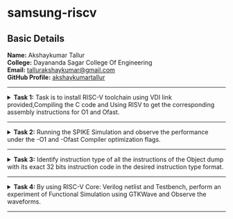 <html lang="en"><body>
<h1>samsung-riscv</h1>
<h2>Basic Details</h2>
<b>Name:</b> Akshaykumar Tallur<br>
<b>College:</b> Dayananda Sagar College Of Engineering<br>
<b>Email:</b> <a href="mailto:tallurakshaykumar@gmail.com">tallurakshaykumar@gmail.com</a><br>
<b>GitHub Profile:</b> <a href="https://github.com/akshaykumartallur">akshaykumartallur</a><hr>
<!-- Task 1 -->				  
<details><p><summary><b>Task 1:</b> Task is to install RISC-V toolchain using VDI link provided,Compiling the C code and Using RISV to get the corresponding assembly instructions for O1 and Ofast.</summary></p>
<h3>1. Install Ubuntu 18.04 LTS on Oracle Virtual Machine Box and open VDI file provided</h3><br><br>
<img src="https://github.com/akshaykumartallur/samsung-riscv/blob/main/Task%201/VM_box.png"  alt=Virtual     Machine><br><br>
<h3>2. Compiling C code</h3><br><br>
<pre><code>cd
gedit sum1ton.c
gcc sum1ton.c
./a.out</code></pre>
<pre>#include&ltstdio.h&gt
int main(){
		int i, sum=0, n=1000;
			for (i=1;i&lt;=n;++i){
				sum+=i;	}
		printf("Sum of Numbers from 1 to %d is %d\n",n,sum);
return 0;
	}</pre><br>
<img src="https://github.com/akshaykumartallur/samsung-riscv/blob/main/Task%201/C_code.png"  alt=C code><br><br>
<img src="https://github.com/akshaykumartallur/samsung-riscv/blob/main/Task%201/output_of_c_code.png"      alt=commands for c compilation><br><br>
<h3>3. Object Dump and O1, Ofast Output</h3><br><br>
<pre><code>
    cat sum1ton.c
    riscv64-unknown-elf-gcc -O1 -mabi=lp64 -march=rv64i -o sum1ton.o sum1ton.c
    ls -ltr sum1ton.o
</code></pre><br>
<img src="https://github.com/akshaykumartallur/samsung-riscv/blob/main/Task%201/assembly_commands.png"    alt=Commands ><br><br>
<pre><code>riscv64-unknown-elf-objdump -d sum1ton.o |less</code></pre><br>
<img src="https://github.com/akshaykumartallur/samsung-riscv/blob/main/Task%201/objdump.png" alt=Object dump><br><br>
<b> For O1: The number of instructions were 15</b><br><br>
<img src="https://github.com/akshaykumartallur/samsung-riscv/blob/main/Task%201/O1_output.png" alt=O1 output><br><br>
<b>For Ofast: the number of instructions were 12</b><br><br>
<pre><code>riscv64-unknown-elf-gcc -Ofast -mabi=lp64 -march=rv64i -o sum1ton.o sum1ton.c</code></pre><br>
<img src="https://github.com/akshaykumartallur/samsung-riscv/blob/main/Task%201/Ofast_output.png"  alt=Ofast output><br><br></details><hr>  
<!--End of Task 1-->
<!-- Task 2 -->
<!-- Spike for Sum1ton -->				
<details><p><summary>
<b>Task 2:</b> Running the SPIKE Simulation and observe the performance under the -O1 and -Ofast Compiler optimization flags.
</summary></p><details>
<p><summary>1. Sum of Integers from 1 to n</summary></p>
<h3>Debugging sum1ton.o for O1</h3>
<pre><code>riscv64-unknown-elf-gcc -O1 -mabi=lp64 -march=rv64i -o sum1ton.o sum1ton.c
ls -ltr sum1ton.o
spike pk sum1ton.o
spike -d pk sum1ton.o</code></pre>
<b>O1 assembly output</b>
<pre>0000000000010184 &ltmain&gt:
   10184:       ff010113                addi    sp,sp,-16
   10188:       00113423                sd      ra,8(sp)
   1018c:       3e800793                li      a5,1000
   10190:       fff7879b                addiw   a5,a5,-1
   10194:       fe079ee3                bnez    a5,10190 &ltmain+0xc&gt
   10198:       0007a637                lui     a2,0x7a
   1019c:       31460613                addi    a2,a2,788 # 7a314 &lt;__BSS_END__+0x5710c&gt;
   101a0:       3e800593                li      a1,1000
   101a4:       00021537                lui     a0,0x21
   101a8:       19050513                addi    a0,a0,400 # 21190 &lt;__clzdi2+0x48&gt;
   101ac:       26c000ef                jal     ra,10418 &lt;printf&gt;
   101b0:       00000513                li      a0,0
   101b4:       00813083                ld      ra,8(sp)
   101b8:       01010113                addi    sp,sp,16
   101bc:       00008067                ret</pre>
<p>15 instructions for O1</p><br>
<img src="https://github.com/akshaykumartallur/samsung-riscv/blob/main/Task%202/Spike_O1_sum1ton.png" alt=debugging O1><br><br>
<h3>Debugging sum1ton.o for Ofast</h3>
<pre><code>riscv64-unknown-elf-gcc -Ofast -mabi=lp64 -march=rv64i -o sum1ton.o sum1ton.c
spike pk sum1ton.o
spike -d pk sum1ton.o</code></pre>
<b>Ofast assembly output</b>
<pre>00000000000100b0 &ltmain&gt:
   100b0:       0007a637                lui     a2,0x7a
   100b4:       00021537                lui     a0,0x21
   100b8:       ff010113                addi    sp,sp,-16
   100bc:       31460613                addi    a2,a2,788 # 7a314 &lt;__BSS_END__+0x5710c&gt;
   100c0:       3e800593                li      a1,1000
   100c4:       18050513                addi    a0,a0,384 # 21180 &lt;__clzdi2+0x44&gt;
   100c8:       00113423                sd      ra,8(sp)
   100cc:       340000ef                jal     ra,1040c &lt;printf&gt;
   100d0:       00813083                ld      ra,8(sp)
   100d4:       00000513                li      a0,0
   100d8:       01010113                addi    sp,sp,16
   100dc:       00008067                ret</pre>
<p>12 instructions for Ofast</p><br>
<img src="https://github.com/akshaykumartallur/samsung-riscv/blob/main/Task%202/Spike_Ofast_sum1ton.png" alt=debugging Ofast>
</details>	   
<!-- Spike for fact -->	   
<details>
<p><summary>2. Factorial of a Number</summary></p>
<h3>Compiling Factorial C program</h3>
<pre><code>gedit fact.c
gcc fact.c
./a.out</code></pre>
<pre>#inlcude&ltstdio.h&gt
int main(){
               int fact = 1;
               int i = 1;
               int n = 10;
                   while(i&lt;=n){
                       fact*=i;
                       ++i;
                       }
                printf("Factorial of %d is %d\n",n,fact);
        return 0;
                       }</pre>
<img src="https://github.com/akshaykumartallur/samsung-riscv/blob/main/Task%202/Factorial%20Compilation.png", alt=Factorial Compilation><br><br>
<h3>Debugging fact.o for O1</h3>
<pre><code>riscv64-unknown-elf-gcc -O1 -mabi=lp64 -march=rv64i -o fact.o fact.c
spike pk fact.o
spike -d pk fact.o</code></pre>
<b>O1 assembly output</b>
<pre>0000000000010184 &ltmain&gt:
   10184:       fe010113                addi    sp,sp,-32
   10188:       00113c23                sd      ra,24(sp)
   1018c:       00813823                sd      s0,16(sp)
   10190:       00913423                sd      s1,8(sp)
   10194:       00100593                li      a1,1
   10198:       00100413                li      s0,1
   1019c:       00b00493                li      s1,11
   101a0:       00040513                mv      a0,s0
   101a4:       03c000ef                jal     ra,101e0 &lt;__muldi3&gt;
   101a8:       0005059b                sext.w  a1,a0
   101ac:       0014041b                addiw   s0,s0,1
   101b0:       fe9418e3                bne     s0,s1,101a0 &lt;main+0x1c&gt;
   101b4:       00058613                mv      a2,a1
   101b8:       00a00593                li      a1,10
   101bc:       00021537                lui     a0,0x21
   101c0:       1b050513                addi    a0,a0,432 # 211b0 <__clzdi2+0x48>
   101c4:       298000ef                jal     ra,1045c &lt;printf&gt;
   101c8:       00000513                li      a0,0
   101cc:       01813083                ld      ra,24(sp)
   101d0:       01013403                ld      s0,16(sp)
   101d4:       00813483                ld      s1,8(sp)
   101d8:       02010113                addi    sp,sp,32
   101dc:       00008067                ret</pre>
<p>23 instructions for O1</p><br>
<img src="https://github.com/akshaykumartallur/samsung-riscv/blob/main/Task%202/Spike_O1_factorial.png",alt=Debug O1><br><br>
<h3>Debugging fact.o for Ofast</h3>
<pre><code>riscv64-unknown-elf-gcc -Ofast -mabi=lp64 -march=rv64i -o fact.o fact.c
spike pk fact.o
spike -d pk fact.o</code></pre>
<b>Ofast assembly output</b>  
<pre>00000000000100b0 &ltmain&gt:
   100b0:       00376637                lui     a2,0x376
   100b4:       00021537                lui     a0,0x21
   100b8:       ff010113                addi    sp,sp,-16
   100bc:       f0060613                addi    a2,a2,-256 # 375f00 &lt;__BSS_END__+0x352cf8&gt;
   100c0:       00a00593                li      a1,10
   100c4:       18050513                addi    a0,a0,384 # 21180 &lt;__clzdi2+0x44&gt;
   100c8:       00113423                sd      ra,8(sp)
   100cc:       340000ef                jal     ra,1040c &lt;printf&gt;
   100d0:       00813083                ld      ra,8(sp)
   100d4:       00000513                li      a0,0
   100d8:       01010113                addi    sp,sp,16
   100dc:       00008067                ret</pre>
<p>12 instructions for Ofast</p><br>
<img src="https://github.com/akshaykumartallur/samsung-riscv/blob/main/Task%202/Spike_Ofast_factorial.png",alt=Ofast debug><br><br>
</details></details><hr>   
<!--End of Task 2-->
<!-- Task 3 -->   
<details><summary><b>Task 3:</b> Identify instruction type of all the instructions of the Object dump with its exact 32 bits instruction code in the desired instruction type format.</summary><br>
<details><p><summary>RISC-V Instruction Formats</summary></p>
<!-- Explaination -->	
<h2>Instruction Types and Fields</h2>
<p> The RISC-V instructions are categorized into types based on their filed organization.Each type has specific fields like opcode,funct3,funct4,immediate values and register numbers. The types include:</p>
<b>&nbsp;&nbsp;&nbsp;&nbsp;&#183; R-Type:</b> Register Type <br>
<b>&nbsp;&nbsp;&nbsp;&nbsp;&#183; I-Type:</b> Immediate Type <br>
<b>&nbsp;&nbsp;&nbsp;&nbsp;&#183; S-Type:</b> Store Type <br>
<b>&nbsp;&nbsp;&nbsp;&nbsp;&#183; B-Type:</b> Branch Type <br>
<b>&nbsp;&nbsp;&nbsp;&nbsp;&#183; U-Type:</b> Upper Immediate Type <br>
<b>&nbsp;&nbsp;&nbsp;&nbsp;&#183; J-Type:</b> Jump Type <br>
<!-- R-Type -->
<h3>RISCV R-Type Instructions</h3>
<p>R-type instructions are used for operations that involve only registers. These instructions typically perform arithmetic, logical, and shift operations.</p>
<b>Format:</b><br>
<pre>
+----------------------------------------------------------------------------------------------------------------------------------+
  funct7[31:25](7-bits) | rs2[24:20](5-bits) | rs1[19:15](5-bits) | funct3[14:12](3-bits) | rd[11:7](5-bits) | opcode[6:0](7-bits)
+----------------------------------------------------------------------------------------------------------------------------------+
</pre>
<b>&nbsp;&nbsp;&nbsp;&nbsp;&#183; funct7:</b> Further specifies the operation.<br>
<b>&nbsp;&nbsp;&nbsp;&nbsp;&#183; rs2:</b> Second source register.<br>
<b>&nbsp;&nbsp;&nbsp;&nbsp;&#183; rs1:</b> First source register.<br>
<b>&nbsp;&nbsp;&nbsp;&nbsp;&#183; funct3:</b> Further specifies the operation.<br>
<b>&nbsp;&nbsp;&nbsp;&nbsp;&#183; rd:</b> Destination register.<br>
<b>&nbsp;&nbsp;&nbsp;&nbsp;&#183; opcode:</b> Specifies the operation.<br>
<!-- I-Type -->
<h3>RISCV I-Type Instructions</h3>
<p>I-Type instructions cover various operations, including immediate arithmetic, load operations, and certain control flow instructions.</p>
<b>Format:</b><br>
<pre>+----------------------------------------------------------------------------------------------------------+
  imm[31:20](12-bits) | rs1[19:15](5-bits) | funct3[14:12](3-bits) | rd[11:7](5-bits) | opcode[6:0](7-bits)
+----------------------------------------------------------------------------------------------------------+</pre>
<b>&nbsp;&nbsp;&nbsp;&nbsp;&#183; imm:</b> Immediate Value.<br>
<b>&nbsp;&nbsp;&nbsp;&nbsp;&#183; rs1:</b> First source register.<br>
<b>&nbsp;&nbsp;&nbsp;&nbsp;&#183; funct3:</b> Further specifies the operation.<br>
<b>&nbsp;&nbsp;&nbsp;&nbsp;&#183; rd:</b> Destination register.<br>
<b>&nbsp;&nbsp;&nbsp;&nbsp;&#183; opcode:</b> Specifies the operation.<br>
<!-- S-Type -->
<h3>RISCV S-Type Instructions</h3>
<p>S-type instructions are essential for accessing and manipulating data in memory.Used to store data from a register to memory.</p>
<b>Format:</b><br>
<pre>+--------------------------------------------------------------------------------------------------------------------------------------------+
  imm[31:25](11:5)(7-bits) | rs2[24:20](5-bits) | rs1[19:15](5-bits) | funct3[14:12](3-bits) | imm[11:7](4:0)(5-bits) | opcode[6:0](7-bits)
+--------------------------------------------------------------------------------------------------------------------------------------------+</pre>
<b>&nbsp;&nbsp;&nbsp;&nbsp;&#183; imm:</b> Immediate Value( split into imm[11:5] and imm[4:0]).<br>
<b>&nbsp;&nbsp;&nbsp;&nbsp;&#183; rs2:</b> Second source register.<br>
<b>&nbsp;&nbsp;&nbsp;&nbsp;&#183; rs1:</b> First source register.<br>
<b>&nbsp;&nbsp;&nbsp;&nbsp;&#183; funct3:</b> Further specifies the operation.<br>
<b>&nbsp;&nbsp;&nbsp;&nbsp;&#183; opcode:</b> Specifies the operation.<br>
<!-- B-Type -->   
<h3>RISCV B-Type Instructions</h3>
<p>B-type instructions are crucial for implementing control flow in programs, enabling conditional execution of code blocks.Used for conditional branches, which alter the program flow based on a comparison of register values.</p>
<b>Format:</b><br>
<pre>+---------------------------------------------------------------------------------------------------------------------------------------------------------------------------------------+
  imm[31](12)(1-bit) | imm[30:25](10:5)(6-bits) | rs2[24:20](5-bits) | rs1[19:15](5-bits) | funct3[14:12](3-bits) | imm[11:8](4:1)(4-bits) | imm[7](11)(1-bit) | opcode[6:0](7-bits)
+---------------------------------------------------------------------------------------------------------------------------------------------------------------------------------------+</pre>
<b>&nbsp;&nbsp;&nbsp;&nbsp;&#183; imm:</b> Immediate Value( split into imm[12], imm[10:5], imm[4:1] and imm[11]).<br>
<b>&nbsp;&nbsp;&nbsp;&nbsp;&#183; rs2:</b> Second source register.<br>
<b>&nbsp;&nbsp;&nbsp;&nbsp;&#183; rs1:</b> First source register.<br>
<b>&nbsp;&nbsp;&nbsp;&nbsp;&#183; funct3:</b> Further specifies the operation.<br>
<b>&nbsp;&nbsp;&nbsp;&nbsp;&#183; opcode:</b> Specifies the operation.<br>
<!-- U-Type -->
<h3>RISCV U-Type Instructions</h3>
<p>U-Type instructions are used for operations like loading upper immediate (LUI) and adding upper immediate to PC (AUIPC).</p>
<b>Format:</b><br>
<pre>+----------------------------------------------------------------------------------------------------------+
                  imm[31:12](20-bits)                |    rd[11:7](5-bits)      |     opcode[6:0](7-bits)
+----------------------------------------------------------------------------------------------------------+</pre>
<b>&nbsp;&nbsp;&nbsp;&nbsp;&#183; imm:</b> Upper 20 bits of the immediate value.<br>
<b>&nbsp;&nbsp;&nbsp;&nbsp;&#183; rd:</b> Destination register.<br>
<b>&nbsp;&nbsp;&nbsp;&nbsp;&#183; opcode:</b> Specifies the operation.<br>
<!-- J-Type -->    
<h3>RISCV J-Type Instructions</h3>
<p>J-type instructions in RISC-V are primarily used for unconditional jumps to specific target addresses within the program.They play a crucial role in controlling the flow of execution by transferring control to a different part of the code.</p>
<b>Format:</b><br>
<pre>+---------------------------------------------------------------------------------------------------------------------------------------------------------------------------------------+
  imm[31](20)(1-bit) | imm[30:21](10:1)(10-bits) | imm[20](11)(1-bit) | imm[19:12](19:12)(8-bits) | rd[11:7](5-bits) | opcode[6:0](7-bits)
+---------------------------------------------------------------------------------------------------------------------------------------------------------------------------------------+</pre>
<b>&nbsp;&nbsp;&nbsp;&nbsp;&#183; imm:</b> Immediate Value( split into imm[20], imm[10:1], imm[11] and imm[19:12]).<br>
<b>&nbsp;&nbsp;&nbsp;&nbsp;&#183; rd:</b> Destination register.<br>
<b>&nbsp;&nbsp;&nbsp;&nbsp;&#183; opcode:</b> Specifies the operation.<br></details>
<!-- Machine Codes -->
<details><p><summary>Machine Codes for Different Instructions</summary></p>
<h2>Machine Codes:</h2>
<pre>0000000000010184 &ltmain&gt:
   10184:       fe010113                addi    sp,sp,-32
   10188:       00113c23                sd      ra,24(sp)
   1018c:       00813823                sd      s0,16(sp)
   10190:       00913423                sd      s1,8(sp)
   10194:       00100593                li      a1,1
   10198:       00100413                li      s0,1
   1019c:       00b00493                li      s1,11
   101a0:       00040513                mv      a0,s0
   101a4:       03c000ef                jal     ra,101e0 &lt;__muldi3&gt;
   101a8:       0005059b                sext.w  a1,a0
   101ac:       0014041b                addiw   s0,s0,1
   101b0:       fe9418e3                bne     s0,s1,101a0 &lt;main+0x1c&gt;
   101b4:       00058613                mv      a2,a1
   101b8:       00a00593                li      a1,10
   101bc:       00021537                lui     a0,0x21
   101c0:       1b050513                addi    a0,a0,432 # 211b0 <__clzdi2+0x48>
   101c4:       298000ef                jal     ra,1045c &lt;printf&gt;
   101c8:       00000513                li      a0,0
   101cc:       01813083                ld      ra,24(sp)
   101d0:       01013403                ld      s0,16(sp)
   101d4:       00813483                ld      s1,8(sp)
   101d8:       02010113                addi    sp,sp,32
   101dc:       00008067                ret</pre>
<!-- 1 -->
<h3>1. Machine code for <code>addi sp, sp, -32</code></h3>
<b>&nbsp;&nbsp;Instruction: </b><code>addi sp, sp, -32</code>  <br><br>
	<b>&nbsp;&nbsp;&nbsp;&nbsp;&#183; Opcode: </b>0010011 (7 bits) <br>
	<b>&nbsp;&nbsp;&nbsp;&nbsp;&#183; Immediate: </b>-32 (12 bits,two's complement) <br>
	<b>&nbsp;&nbsp;&nbsp;&nbsp;&#183; Source Register(rs1): </b>sp (x2,5 bits) <br>
	<b>&nbsp;&nbsp;&nbsp;&nbsp;&#183; Destination Register(rd): </b>sp (x2,5 bits) <br>
	<b>&nbsp;&nbsp;&nbsp;&nbsp;&#183; Function(funct3): </b>000 (3 bits) <br><br>
<b>&nbsp;&nbsp;Breakdown:</b><br><br>
	<b>&nbsp;&nbsp;&nbsp;&nbsp;&#183; Immediate(-32): </b><code>111111100000</code> <br>
	<b>&nbsp;&nbsp;&nbsp;&nbsp;&#183; rs1(sp=x2): </b><code>00010</code> <br>
	<b>&nbsp;&nbsp;&nbsp;&nbsp;&#183; funct3: </b><code>000</code> <br>
	<b>&nbsp;&nbsp;&nbsp;&nbsp;&#183; rd(sp=x2): </b><code>00010</code> <br>
	<b>&nbsp;&nbsp;&nbsp;&nbsp;&#183; Opcode: </b><code>0010011</code> <br><br>
<pre><code>10184:       fe010113          addi  sp, sp, -32</code></pre>	   
<table>
	<tr>
		<th>Immediate (12 bits)</th>
		<th>rs1 (5 bits)</th>
		<th>funct3 (3 bits)</th>
		<th>rd (5 bits)</th>
		<th>Opcode (7 bits)</th>
	</tr>
	<tr>
		<td>111111100000</td>
		<td>00010</td>
		<td>000</td>
		<td>00010</td>
		<td>0010011</td>
	</tr>
</table>
<!-- 2 -->
<h3>2. Machine code for <code>sd ra, 24(sp)</code></h3>
<b>&nbsp;&nbsp;Instruction: </b><code>sd ra, 24(sp)</code>  <br><br>
	<b>&nbsp;&nbsp;&nbsp;&nbsp;&#183; Opcode: </b>0100011 (7 bits) <br>
	<b>&nbsp;&nbsp;&nbsp;&nbsp;&#183; Immediate: </b>24 (12 bits split into imm[11:5] and imm[4:0]) <br>
	<b>&nbsp;&nbsp;&nbsp;&nbsp;&#183; Base Register(rs1): </b>sp (x2,5 bits) <br>
	<b>&nbsp;&nbsp;&nbsp;&nbsp;&#183; Source Register(rd): </b>ra (x1,5 bits) <br>
	<b>&nbsp;&nbsp;&nbsp;&nbsp;&#183; Function(funct3): </b>011 (3 bits) <br><br>
<b>&nbsp;&nbsp;Breakdown:</b><br><br>
	<b>&nbsp;&nbsp;&nbsp;&nbsp;&#183; Immediate(24): </b><code>000000011000 </code>(Split into imm[11:5]=<code>0000000</code> and 		imm[4:0]=<code>11000</code>)<br>
	<b>&nbsp;&nbsp;&nbsp;&nbsp;&#183; rs1(sp=x2): </b><code>00010</code> <br>
	<b>&nbsp;&nbsp;&nbsp;&nbsp;&#183; funct3: </b><code>011</code> <br>
	<b>&nbsp;&nbsp;&nbsp;&nbsp;&#183; rs2(ra=x1): </b><code>00001</code> <br>
	<b>&nbsp;&nbsp;&nbsp;&nbsp;&#183; Opcode: </b><code>0100011</code> <br><br>
 <b>&nbsp;&nbsp;Binary Representation:</b><br><br>
 	<b>&nbsp;&nbsp;&nbsp;&nbsp;&#183; imm[11:5] (7 bits): </b><code>0000000</code><br>
  	<b>&nbsp;&nbsp;&nbsp;&nbsp;&#183; rs2 (5 bits): </b><code>00001</code><br>
   	<b>&nbsp;&nbsp;&nbsp;&nbsp;&#183; rs1 (5 bits): </b><code>00010</code><br>
    	<b>&nbsp;&nbsp;&nbsp;&nbsp;&#183; funct3 (3 bits): </b><code>011</code><br>
     	<b>&nbsp;&nbsp;&nbsp;&nbsp;&#183; imm[4:0] (5 bits): </b><code>11000</code><br>
      	<b>&nbsp;&nbsp;&nbsp;&nbsp;&#183; opcode (7 bits): </b><code>0100011</code><br><br>
<pre><code>10188:       00113c23       sd   ra, 24(sp)</code></pre>	   
<table>
	<tr>
		<th>Imm[11:5] (7 bits)</th>
		<th>rs2 (5 bits)</th>
		<th>rs1 (5 bits)</th>
		<th>funct3 (3 bits)</th>
		<th>imm[4:0] (5 bits)</th>
		<th>Opcode (7 bits)</th>
	</tr>
	<tr>
		<td>0000000</td>
		<td>00001</td>
		<td>00010</td>
		<td>011</td>
		<td>11000</td>
		<td>0100011</td>
	</tr>
</table>
<!-- 3 -->
<h3>3. Machine code for <code>sd s0, 16(sp)</code></h3>
<b>&nbsp;&nbsp;Instruction: </b><code>sd s0, 16(sp)</code>  <br><br>
	<b>&nbsp;&nbsp;&nbsp;&nbsp;&#183; Opcode: </b>0100011 (7 bits) <br>
	<b>&nbsp;&nbsp;&nbsp;&nbsp;&#183; Immediate: </b>16 (12 bits split into imm[11:5] and imm[4:0]) <br>
	<b>&nbsp;&nbsp;&nbsp;&nbsp;&#183; Base Register(rs1): </b>sp (x2,5 bits) <br>
	<b>&nbsp;&nbsp;&nbsp;&nbsp;&#183; Source Register(rd): </b>s0 (x8,5 bits) <br>
	<b>&nbsp;&nbsp;&nbsp;&nbsp;&#183; Function(funct3): </b>011 (3 bits) <br><br>
<b>&nbsp;&nbsp;Breakdown:</b><br><br>
	<b>&nbsp;&nbsp;&nbsp;&nbsp;&#183; Immediate(16): </b><code>000000010000 </code>(Split into imm[11:5]=<code>0000000</code> and 		imm[4:0]=<code>10000</code>)<br>
	<b>&nbsp;&nbsp;&nbsp;&nbsp;&#183; rs1(sp=x2): </b><code>00010</code> <br>
	<b>&nbsp;&nbsp;&nbsp;&nbsp;&#183; funct3: </b><code>011</code> <br>
	<b>&nbsp;&nbsp;&nbsp;&nbsp;&#183; rs2(s0=x8): </b><code>01000</code> <br>
	<b>&nbsp;&nbsp;&nbsp;&nbsp;&#183; Opcode: </b><code>0100011</code> <br><br>
 <b>&nbsp;&nbsp;Binary Representation:</b><br><br>
 	<b>&nbsp;&nbsp;&nbsp;&nbsp;&#183; imm[11:5] (7 bits): </b><code>0000000</code><br>
  	<b>&nbsp;&nbsp;&nbsp;&nbsp;&#183; rs2 (5 bits): </b><code>01000</code><br>
   	<b>&nbsp;&nbsp;&nbsp;&nbsp;&#183; rs1 (5 bits): </b><code>00010</code><br>
    	<b>&nbsp;&nbsp;&nbsp;&nbsp;&#183; funct3 (3 bits): </b><code>011</code><br>
     	<b>&nbsp;&nbsp;&nbsp;&nbsp;&#183; imm[4:0] (5 bits): </b><code>10000</code><br>
      	<b>&nbsp;&nbsp;&nbsp;&nbsp;&#183; opcode (7 bits): </b><code>0100011</code><br><br>
<pre><code>1018c:       00813823           sd     s0, 16(sp)</code></pre>	   
<table>
	<tr>
		<th>Imm[11:5] (7 bits)</th>
		<th>rs2 (5 bits)</th>
		<th>rs1 (5 bits)</th>
		<th>funct3 (3 bits)</th>
		<th>imm[4:0] (5 bits)</th>
		<th>Opcode (7 bits)</th>
	</tr>
	<tr>
		<td>0000000</td>
		<td>01000</td>
		<td>00010</td>
		<td>011</td>
		<td>10000</td>
		<td>0100011</td>
	</tr>
</table>
<!-- 4 -->
<h3>4. Machine code for <code>sd s1, 8(sp)</code></h3>
<b>&nbsp;&nbsp;Instruction: </b><code>sd s1, 8(sp)</code>  <br><br>
	<b>&nbsp;&nbsp;&nbsp;&nbsp;&#183; Opcode: </b>0100011 (7 bits) <br>
	<b>&nbsp;&nbsp;&nbsp;&nbsp;&#183; Immediate: </b>8 (12 bits split into imm[11:5] and imm[4:0]) <br>
	<b>&nbsp;&nbsp;&nbsp;&nbsp;&#183; Base Register(rs1): </b>sp (x2,5 bits) <br>
	<b>&nbsp;&nbsp;&nbsp;&nbsp;&#183; Source Register(rd): </b>s1 (x9,5 bits) <br>
	<b>&nbsp;&nbsp;&nbsp;&nbsp;&#183; Function(funct3): </b>011 (3 bits) <br><br>
<b>&nbsp;&nbsp;Breakdown:</b><br><br>
	<b>&nbsp;&nbsp;&nbsp;&nbsp;&#183; Immediate(8): </b><code>000000001000 </code>(Split into imm[11:5]=<code>0000000</code> and 		imm[4:0]=<code>01000</code>)<br>
	<b>&nbsp;&nbsp;&nbsp;&nbsp;&#183; rs1(sp=x2): </b><code>00010</code> <br>
	<b>&nbsp;&nbsp;&nbsp;&nbsp;&#183; funct3: </b><code>011</code> <br>
	<b>&nbsp;&nbsp;&nbsp;&nbsp;&#183; rs2(s1=x9): </b><code>01001</code> <br>
	<b>&nbsp;&nbsp;&nbsp;&nbsp;&#183; Opcode: </b><code>0100011</code> <br><br>
 <b>&nbsp;&nbsp;Binary Representation:</b><br><br>
 	<b>&nbsp;&nbsp;&nbsp;&nbsp;&#183; imm[11:5] (7 bits): </b><code>0000000</code><br>
  	<b>&nbsp;&nbsp;&nbsp;&nbsp;&#183; rs2 (5 bits): </b><code>01001</code><br>
   	<b>&nbsp;&nbsp;&nbsp;&nbsp;&#183; rs1 (5 bits): </b><code>00010</code><br>
    	<b>&nbsp;&nbsp;&nbsp;&nbsp;&#183; funct3 (3 bits): </b><code>011</code><br>
     	<b>&nbsp;&nbsp;&nbsp;&nbsp;&#183; imm[4:0] (5 bits): </b><code>01000</code><br>
      	<b>&nbsp;&nbsp;&nbsp;&nbsp;&#183; opcode (7 bits): </b><code>0100011</code><br><br>
<pre><code>10190:       00913423           sd    s1, 8(sp)</code></pre>	   
<table>
	<tr>
		<th>Imm[11:5] (7 bits)</th>
		<th>rs2 (5 bits)</th>
		<th>rs1 (5 bits)</th>
		<th>funct3 (3 bits)</th>
		<th>imm[4:0] (5 bits)</th>
		<th>Opcode (7 bits)</th>
	</tr>
	<tr>
		<td>0000000</td>
		<td>01001</td>
		<td>00010</td>
		<td>011</td>
		<td>01000</td>
		<td>0100011</td>
	</tr>
</table>
<!-- 5 -->
<h3>5. Machine code for <code>li a1, 1</code></h3>
<b>&nbsp;&nbsp;Instruction: </b><code>li a1, 1</code>  <br><br>
	<b>&nbsp;&nbsp;&nbsp;&nbsp;&#183; Opcode: </b>0010011 (7 bits) <br>
	<b>&nbsp;&nbsp;&nbsp;&nbsp;&#183; Immediate: </b>1 (12 bits) <br>
	<b>&nbsp;&nbsp;&nbsp;&nbsp;&#183; Source Register(rs1): </b>zero (x0,5 bits) <br>
	<b>&nbsp;&nbsp;&nbsp;&nbsp;&#183; Destination Register(rd): </b>a1 (x11,5 bits) <br>
	<b>&nbsp;&nbsp;&nbsp;&nbsp;&#183; Function(funct3): </b>000 (3 bits) <br><br>
<b>&nbsp;&nbsp;Breakdown:</b><br><br>
	<b>&nbsp;&nbsp;&nbsp;&nbsp;&#183; Immediate(1): </b><code>000000000001</code> <br>
	<b>&nbsp;&nbsp;&nbsp;&nbsp;&#183; rs1(zero=x0): </b><code>00000</code> <br>
	<b>&nbsp;&nbsp;&nbsp;&nbsp;&#183; funct3: </b><code>000</code> <br>
	<b>&nbsp;&nbsp;&nbsp;&nbsp;&#183; rd(a1=x11): </b><code>01011</code> <br>
	<b>&nbsp;&nbsp;&nbsp;&nbsp;&#183; Opcode: </b><code>0010011</code> <br><br>
<pre><code>10194:       00100593          li    a1, 1</code></pre>	   
<table>
	<tr>
		<th>Immediate (12 bits)</th>
		<th>rs1 (5 bits)</th>
		<th>funct3 (3 bits)</th>
		<th>rd (5 bits)</th>
		<th>Opcode (7 bits)</th>
	</tr>
	<tr>
		<td>000000000001</td>
		<td>00000</td>
		<td>000</td>
		<td>01011</td>
		<td>0010011</td>
	</tr>
</table>
<!-- 6 -->
<h3>6. Machine code for <code>li s0, 1</code></h3>
<b>&nbsp;&nbsp;Instruction: </b><code>li s0, 1</code>  <br><br>
	<b>&nbsp;&nbsp;&nbsp;&nbsp;&#183; Opcode: </b>0010011 (7 bits) <br>
	<b>&nbsp;&nbsp;&nbsp;&nbsp;&#183; Immediate: </b>1 (12 bits) <br>
	<b>&nbsp;&nbsp;&nbsp;&nbsp;&#183; Source Register(rs1): </b>zero (x0,5 bits) <br>
	<b>&nbsp;&nbsp;&nbsp;&nbsp;&#183; Destination Register(rd): </b>s0 (x8,5 bits) <br>
	<b>&nbsp;&nbsp;&nbsp;&nbsp;&#183; Function(funct3): </b>000 (3 bits) <br><br>
<b>&nbsp;&nbsp;Breakdown:</b><br><br>
	<b>&nbsp;&nbsp;&nbsp;&nbsp;&#183; Immediate(1): </b><code>000000000001</code> <br>
	<b>&nbsp;&nbsp;&nbsp;&nbsp;&#183; rs1(zero=x0): </b><code>00000</code> <br>
	<b>&nbsp;&nbsp;&nbsp;&nbsp;&#183; funct3: </b><code>000</code> <br>
	<b>&nbsp;&nbsp;&nbsp;&nbsp;&#183; rd(s0=x8): </b><code>01000</code> <br>
	<b>&nbsp;&nbsp;&nbsp;&nbsp;&#183; Opcode: </b><code>0010011</code> <br><br>
<pre><code>10198:       00100413            li    s0,1</code></pre>	   
<table>
	<tr>
		<th>Immediate (12 bits)</th>
		<th>rs1 (5 bits)</th>
		<th>funct3 (3 bits)</th>
		<th>rd (5 bits)</th>
		<th>Opcode (7 bits)</th>
	</tr>
	<tr>
		<td>000000000001</td>
		<td>00000</td>
		<td>000</td>
		<td>01000</td>
		<td>0010011</td>
	</tr>
</table>
<!-- 7 -->
<h3>7. Machine code for <code>li s1, 11</code></h3>
<b>&nbsp;&nbsp;Instruction: </b><code>li s1, 11</code>  <br><br>
	<b>&nbsp;&nbsp;&nbsp;&nbsp;&#183; Opcode: </b>0010011 (7 bits) <br>
	<b>&nbsp;&nbsp;&nbsp;&nbsp;&#183; Immediate: </b>11 (12 bits) <br>
	<b>&nbsp;&nbsp;&nbsp;&nbsp;&#183; Source Register(rs1): </b>zero (x0,5 bits) <br>
	<b>&nbsp;&nbsp;&nbsp;&nbsp;&#183; Destination Register(rd): </b>s1 (x9,5 bits) <br>
	<b>&nbsp;&nbsp;&nbsp;&nbsp;&#183; Function(funct3): </b>000 (3 bits) <br><br>
<b>&nbsp;&nbsp;Breakdown:</b><br><br>
	<b>&nbsp;&nbsp;&nbsp;&nbsp;&#183; Immediate(1): </b><code>000000001011</code> <br>
	<b>&nbsp;&nbsp;&nbsp;&nbsp;&#183; rs1(zero=x0): </b><code>00000</code> <br>
	<b>&nbsp;&nbsp;&nbsp;&nbsp;&#183; funct3: </b><code>000</code> <br>
	<b>&nbsp;&nbsp;&nbsp;&nbsp;&#183; rd(s1=x9): </b><code>01001</code> <br>
	<b>&nbsp;&nbsp;&nbsp;&nbsp;&#183; Opcode: </b><code>0010011</code> <br><br>
<pre><code>1019c:       00b00493            li     s1, 11</code></pre>	   
<table>
	<tr>
		<th>Immediate (12 bits)</th>
		<th>rs1 (5 bits)</th>
		<th>funct3 (3 bits)</th>
		<th>rd (5 bits)</th>
		<th>Opcode (7 bits)</th>
	</tr>
	<tr>
		<td>000000001011</td>
		<td>00000</td>
		<td>000</td>
		<td>01001</td>
		<td>0010011</td>
	</tr>
</table>
<!-- 8 -->
<h3>8. Machine code for <code>mv a0, s0</code></h3>
<b>&nbsp;&nbsp;Instruction: </b><code>mv a0, s0</code>  <br><br>
	<b>&nbsp;&nbsp;&nbsp;&nbsp;&#183; Opcode: </b>0010011 (7 bits) <br>
	<b>&nbsp;&nbsp;&nbsp;&nbsp;&#183; Immediate: </b>0 (12 bits) <br>
	<b>&nbsp;&nbsp;&nbsp;&nbsp;&#183; Source Register(rs1): </b>s0 (x8,5 bits) <br>
	<b>&nbsp;&nbsp;&nbsp;&nbsp;&#183; Destination Register(rd): </b>a0 (x10,5 bits) <br>
	<b>&nbsp;&nbsp;&nbsp;&nbsp;&#183; Function(funct3): </b>000 (3 bits) <br><br>
<b>&nbsp;&nbsp;Breakdown:</b><br><br>
	<b>&nbsp;&nbsp;&nbsp;&nbsp;&#183; Immediate(0): </b><code>000000000000</code> <br>
	<b>&nbsp;&nbsp;&nbsp;&nbsp;&#183; rs1(s0=x8): </b><code>01000</code> <br>
	<b>&nbsp;&nbsp;&nbsp;&nbsp;&#183; funct3: </b><code>000</code> <br>
	<b>&nbsp;&nbsp;&nbsp;&nbsp;&#183; rd(a0=x10): </b><code>01010</code> <br>
	<b>&nbsp;&nbsp;&nbsp;&nbsp;&#183; Opcode: </b><code>0010011</code> <br><br>
<pre><code>101a0:       00040513            mv    a0, s0</code></pre>	   
<table>
	<tr>
		<th>Immediate (12 bits)</th>
		<th>rs1 (5 bits)</th>
		<th>funct3 (3 bits)</th>
		<th>rd (5 bits)</th>
		<th>Opcode (7 bits)</th>
	</tr>
	<tr>
		<td>000000000000</td>
		<td>01000</td>
		<td>000</td>
		<td>01010</td>
		<td>0010011</td>
	</tr>
</table>
<!-- 9 -->
<h3>9. Machine code for <code>sext.w a1, a0</code></h3>
<b>&nbsp;&nbsp;Instruction: </b><code>sext.w a1, a0</code>  <br><br>
	<b>&nbsp;&nbsp;&nbsp;&nbsp;&#183; Opcode: </b>0011011 (7 bits) <br>
	<b>&nbsp;&nbsp;&nbsp;&nbsp;&#183; Immediate: </b>0 (12 bits) <br>
	<b>&nbsp;&nbsp;&nbsp;&nbsp;&#183; Source Register(rs1): </b>a0 (x10,5 bits) <br>
	<b>&nbsp;&nbsp;&nbsp;&nbsp;&#183; Destination Register(rd): </b>a1 (x11,5 bits) <br>
	<b>&nbsp;&nbsp;&nbsp;&nbsp;&#183; Function(funct3): </b>000 (3 bits) <br><br>
<b>&nbsp;&nbsp;Breakdown:</b><br><br>
	<b>&nbsp;&nbsp;&nbsp;&nbsp;&#183; Immediate(1): </b><code>000000000000</code> <br>
	<b>&nbsp;&nbsp;&nbsp;&nbsp;&#183; rs1(a0=x10): </b><code>01010</code> <br>
	<b>&nbsp;&nbsp;&nbsp;&nbsp;&#183; funct3: </b><code>000</code> <br>
	<b>&nbsp;&nbsp;&nbsp;&nbsp;&#183; rd(a1=x11): </b><code>01011</code> <br>
	<b>&nbsp;&nbsp;&nbsp;&nbsp;&#183; Opcode: </b><code>0011011</code> <br><br>
<pre><code>101a8:       0005059b          sext.w  a1, a0 </code></pre>	   
<table>
	<tr>
		<th>Immediate (12 bits)</th>
		<th>rs1 (5 bits)</th>
		<th>funct3 (3 bits)</th>
		<th>rd (5 bits)</th>
		<th>Opcode (7 bits)</th>
	</tr>
	<tr>
		<td>000000000000</td>
		<td>01010</td>
		<td>000</td>
		<td>01011</td>
		<td>0011011</td>
	</tr>
</table>
<!-- 10 -->
<h3>10. Machine code for <code>addiw s0, s0, 1</code></h3>
<b>&nbsp;&nbsp;Instruction: </b><code>addiw s0, s0, 1</code>  <br><br>
	<b>&nbsp;&nbsp;&nbsp;&nbsp;&#183; Opcode: </b>0011011 (7 bits) <br>
	<b>&nbsp;&nbsp;&nbsp;&nbsp;&#183; Immediate: </b>1 (12 bits) <br>
	<b>&nbsp;&nbsp;&nbsp;&nbsp;&#183; Source Register(rs1): </b>s0 (x8,5 bits) <br>
	<b>&nbsp;&nbsp;&nbsp;&nbsp;&#183; Destination Register(rd): </b>s0 (x8,5 bits) <br>
	<b>&nbsp;&nbsp;&nbsp;&nbsp;&#183; Function(funct3): </b>000 (3 bits) <br><br>
<b>&nbsp;&nbsp;Breakdown:</b><br><br>
	<b>&nbsp;&nbsp;&nbsp;&nbsp;&#183; Immediate(1): </b><code>000000000001</code> <br>
	<b>&nbsp;&nbsp;&nbsp;&nbsp;&#183; rs1(s0=x8): </b><code>01000</code> <br>
	<b>&nbsp;&nbsp;&nbsp;&nbsp;&#183; funct3: </b><code>000</code> <br>
	<b>&nbsp;&nbsp;&nbsp;&nbsp;&#183; rd(s0=x8): </b><code>01000</code> <br>
	<b>&nbsp;&nbsp;&nbsp;&nbsp;&#183; Opcode: </b><code>0011011</code> <br><br>
<pre><code>101ac:       0014041b          addiw   s0, s0, 1</code></pre>	   
<table>
	<tr>
		<th>Immediate (12 bits)</th>
		<th>rs1 (5 bits)</th>
		<th>funct3 (3 bits)</th>
		<th>rd (5 bits)</th>
		<th>Opcode (7 bits)</th>
	</tr>
	<tr>
		<td>000000000001</td>
		<td>01000</td>
		<td>000</td>
		<td>01000</td>
		<td>0011011</td>
	</tr>
</table>
<!-- 11 -->
<h3>11. Machine code for <code>lui a0, 0x21</code></h3>
<b>&nbsp;&nbsp;Instruction: </b><code>lui a0, 0x21</code>  <br><br>
	<b>&nbsp;&nbsp;&nbsp;&nbsp;&#183; Opcode: </b>0110111 (7 bits) <br>
	<b>&nbsp;&nbsp;&nbsp;&nbsp;&#183; Immediate: </b>0x21(33) (20 bits) <br>
	<b>&nbsp;&nbsp;&nbsp;&nbsp;&#183; Destination Register(rd): </b>a0 (x10,5 bits) <br><br>
<b>&nbsp;&nbsp;Breakdown:</b><br><br>
	<b>&nbsp;&nbsp;&nbsp;&nbsp;&#183; Immediate(0x21): </b><code>00000000000000100001</code> <br>
	<b>&nbsp;&nbsp;&nbsp;&nbsp;&#183; rd(a0=x10): </b><code>01010</code> <br>
	<b>&nbsp;&nbsp;&nbsp;&nbsp;&#183; Opcode: </b><code>0110111</code> <br><br>
<pre><code>101bc:       00021537          lui  a0, 0x21</code></pre>	   
<table>
	<tr>
		<th>Immediate (20 bits)</th>
		<th>rd (5 bits)</th>
		<th>Opcode (7 bits)</th>
	</tr>
	<tr>
		<td>00000000000000100001</td>
		<td>01010</td>
		<td>0110111</td>
	</tr>
</table>
<!-- 12 -->
<h3>12. Machine code for <code>ld ra, 24(sp)</code></h3>
<b>&nbsp;&nbsp;Instruction: </b><code>ld ra, 24(sp)</code>  <br><br>
	<b>&nbsp;&nbsp;&nbsp;&nbsp;&#183; Opcode: </b>0000011 (7 bits) <br>
	<b>&nbsp;&nbsp;&nbsp;&nbsp;&#183; Immediate: </b>24 (12 bits) <br>
	<b>&nbsp;&nbsp;&nbsp;&nbsp;&#183; Source Register(rs1): </b>sp (x2,5 bits) <br>
	<b>&nbsp;&nbsp;&nbsp;&nbsp;&#183; Destination Register(rd): </b>ra (x1,5 bits) <br>
	<b>&nbsp;&nbsp;&nbsp;&nbsp;&#183; Function(funct3): </b>011 (3 bits) <br><br>
<b>&nbsp;&nbsp;Breakdown:</b><br><br>
	<b>&nbsp;&nbsp;&nbsp;&nbsp;&#183; Immediate(24): </b><code>000000011000</code> <br>
	<b>&nbsp;&nbsp;&nbsp;&nbsp;&#183; rs1(sp=x2): </b><code>00010</code> <br>
	<b>&nbsp;&nbsp;&nbsp;&nbsp;&#183; funct3: </b><code>011</code> <br>
	<b>&nbsp;&nbsp;&nbsp;&nbsp;&#183; rd(ra=x1): </b><code>00001</code> <br>
	<b>&nbsp;&nbsp;&nbsp;&nbsp;&#183; Opcode: </b><code>0000011</code> <br><br>
<pre><code>101cc:       01813083          ld   ra, 24(sp)</code></pre>	   
<table>
	<tr>
		<th>Immediate (12 bits)</th>
		<th>rs1 (5 bits)</th>
		<th>funct3 (3 bits)</th>
		<th>rd (5 bits)</th>
		<th>Opcode (7 bits)</th>
	</tr>
	<tr>
		<td>000000011000</td>
		<td>00010</td>
		<td>011</td>
		<td>00001</td>
		<td>0000011</td>
	</tr>
</table>
<!-- 13 -->
<h3>13. Machine code for <code>ld s0, 16(sp)</code></h3>
<b>&nbsp;&nbsp;Instruction: </b><code>ld s0, 16(sp)</code>  <br><br>
	<b>&nbsp;&nbsp;&nbsp;&nbsp;&#183; Opcode: </b>0000011 (7 bits) <br>
	<b>&nbsp;&nbsp;&nbsp;&nbsp;&#183; Immediate: </b>16 (12 bits) <br>
	<b>&nbsp;&nbsp;&nbsp;&nbsp;&#183; Source Register(rs1): </b>sp (x2,5 bits) <br>
	<b>&nbsp;&nbsp;&nbsp;&nbsp;&#183; Destination Register(rd): </b>s0 (x8,5 bits) <br>
	<b>&nbsp;&nbsp;&nbsp;&nbsp;&#183; Function(funct3): </b>011 (3 bits) <br><br>
<b>&nbsp;&nbsp;Breakdown:</b><br><br>
	<b>&nbsp;&nbsp;&nbsp;&nbsp;&#183; Immediate(16): </b><code>000000010000</code> <br>
	<b>&nbsp;&nbsp;&nbsp;&nbsp;&#183; rs1(sp=x2): </b><code>00010</code> <br>
	<b>&nbsp;&nbsp;&nbsp;&nbsp;&#183; funct3: </b><code>011</code> <br>
	<b>&nbsp;&nbsp;&nbsp;&nbsp;&#183; rd(s0=x8): </b><code>01000</code> <br>
	<b>&nbsp;&nbsp;&nbsp;&nbsp;&#183; Opcode: </b><code>0000011</code> <br><br>
<pre><code>101d0:       01013403          ld   s0, 16(sp)</code></pre>	   
<table>
	<tr>
		<th>Immediate (12 bits)</th>
		<th>rs1 (5 bits)</th>
		<th>funct3 (3 bits)</th>
		<th>rd (5 bits)</th>
		<th>Opcode (7 bits)</th>
	</tr>
	<tr>
		<td>000000010000</td>
		<td>00010</td>
		<td>011</td>
		<td>01000</td>
		<td>0000011</td>
	</tr>
</table>
<!-- 14 -->
<h3>14. Machine code for <code>ld s1, 8(sp)</code></h3>
<b>&nbsp;&nbsp;Instruction: </b><code>ld s1, 8(sp)</code>  <br><br>
	<b>&nbsp;&nbsp;&nbsp;&nbsp;&#183; Opcode: </b>0000011 (7 bits) <br>
	<b>&nbsp;&nbsp;&nbsp;&nbsp;&#183; Immediate: </b>8 (12 bits) <br>
	<b>&nbsp;&nbsp;&nbsp;&nbsp;&#183; Source Register(rs1): </b>sp (x2,5 bits) <br>
	<b>&nbsp;&nbsp;&nbsp;&nbsp;&#183; Destination Register(rd): </b>s1 (x9,5 bits) <br>
	<b>&nbsp;&nbsp;&nbsp;&nbsp;&#183; Function(funct3): </b>011 (3 bits) <br><br>
<b>&nbsp;&nbsp;Breakdown:</b><br><br>
	<b>&nbsp;&nbsp;&nbsp;&nbsp;&#183; Immediate(8): </b><code>000000001000</code> <br>
	<b>&nbsp;&nbsp;&nbsp;&nbsp;&#183; rs1(sp=x2): </b><code>00010</code> <br>
	<b>&nbsp;&nbsp;&nbsp;&nbsp;&#183; funct3: </b><code>011</code> <br>
	<b>&nbsp;&nbsp;&nbsp;&nbsp;&#183; rd(s1=x9): </b><code>01001</code> <br>
	<b>&nbsp;&nbsp;&nbsp;&nbsp;&#183; Opcode: </b><code>0000011</code> <br><br>
<pre><code>101d4:       00813483          ld   s1, 8(sp)</code></pre>	   
<table>
	<tr>
		<th>Immediate (12 bits)</th>
		<th>rs1 (5 bits)</th>
		<th>funct3 (3 bits)</th>
		<th>rd (5 bits)</th>
		<th>Opcode (7 bits)</th>
	</tr>
	<tr>
		<td>000000001000</td>
		<td>00010</td>
		<td>011</td>
		<td>01001</td>
		<td>0000011</td>
	</tr>
</table>
<!-- 15 -->
<h3>15. Machine code for <code>ret</code></h3>
<b>&nbsp;&nbsp;Instruction: </b><code>ret</code>  <br><br>
	<b>&nbsp;&nbsp;&nbsp;&nbsp;&#183; Opcode: </b>1100111 (7 bits) <br>
	<b>&nbsp;&nbsp;&nbsp;&nbsp;&#183; Immediate: </b>0 (12 bits) <br>
	<b>&nbsp;&nbsp;&nbsp;&nbsp;&#183; Source Register(rs1): </b>ra (x1,5 bits) <br>
	<b>&nbsp;&nbsp;&nbsp;&nbsp;&#183; Destination Register(rd): </b>zero (x0,5 bits) <br>
	<b>&nbsp;&nbsp;&nbsp;&nbsp;&#183; Function(funct3): </b>000 (3 bits) <br><br>
<b>&nbsp;&nbsp;Breakdown:</b><br><br>
	<b>&nbsp;&nbsp;&nbsp;&nbsp;&#183; Immediate(1): </b><code>000000001011</code> <br>
	<b>&nbsp;&nbsp;&nbsp;&nbsp;&#183; rs1(ra=x1): </b><code>00001</code> <br>
	<b>&nbsp;&nbsp;&nbsp;&nbsp;&#183; funct3: </b><code>000</code> <br>
	<b>&nbsp;&nbsp;&nbsp;&nbsp;&#183; rd(zero=x0): </b><code>00000</code> <br>
	<b>&nbsp;&nbsp;&nbsp;&nbsp;&#183; Opcode: </b><code>1100111</code> <br><br>
<pre><code>101dc:       00008067       ret</code></pre>	   
<table>
	<tr>
		<th>Immediate (12 bits)</th>
		<th>rs1 (5 bits)</th>
		<th>funct3 (3 bits)</th>
		<th>rd (5 bits)</th>
		<th>Opcode (7 bits)</th>
	</tr>
	<tr>
		<td>000000000000</td>
		<td>00001</td>
		<td>000</td>
		<td>00000</td>
		<td>1100111</td>
	</tr>
</table>
</details>
</details>
<hr>
<!--End of Task 3-->
<!-- Task 4 -->
<details><summary><b>Task 4: </b>By using RISC-V Core: Verilog netlist and Testbench, perform an experiment of Functional Simulation using GTKWave and Observe the waveforms.</summary>
<h4>Installing iverilog and GTKWave in Ubuntu:</h4>
<pre><code>sudo apt install iverilog gtkwave</code></pre>
<h3>Simulate and run the verilog code</h3>
<pre><code>iverilog -o iiitb_rv32i iiitb_rv32i.v iiitb_rv32i_tb.v
./iiitb_rv32i
gtkwave iiitb_rv32i.vcd</code></pre>
<h4>GTKWave Window:</h4><br>
<img src="https://github.com/akshaykumartallur/samsung-riscv/blob/main/Task%204/GTKWave_Window.png" alt="GTKWave Window">
<br><br>
<h4>Hardcoded Instructions:</h4><br>
<img src="https://github.com/akshaykumartallur/samsung-riscv/blob/main/Task%204/Instructions.png" alt="Hardcoded ISA">
<br>
<h3>Ouput Waveforms:</h3>
<b><i>Instruction 1:</i></b><pre> ADD R6, R2, R1</pre>
	<p><b>ADD R6, R2, R1: </b>This instruction Adds values of registers R2 and R1 and stores the result in register R6, In this case 1 + 2 = 3.</p>
	<img src="https://github.com/akshaykumartallur/samsung-riscv/blob/main/Task%204/01_add_r6_r1_r2.png" alt="ADD R6, R2, R1">
<br><br><b><i>Instruction 2:</i></b><pre> SUB R7, R1, R2</pre>
	<p><b>SUB R7, R1, R2: </b>This instruction subtracts value of register R2 from R1 and stores the result in register R7, In this case 1 - 2 = -1.</p>
	<img src="https://github.com/akshaykumartallur/samsung-riscv/blob/main/Task%204/02_sub_r7_r1_r2.png" alt="SUB R7, R1, R2">
<br><br><b><i>Instruction 3:</i></b><pre> AND R8, R1, R3</pre>
	<p><b>AND R8, R1, R3: </b>This instruction executes bitwise "AND" between values of registers R1 and R3 and stores the result in register R8, In this case 01 & 11 = 01(1 in decimal).</p>
	<img src="https://github.com/akshaykumartallur/samsung-riscv/blob/main/Task%204/03_and_r8%2Cr1%2Cr3.png" alt="AND R8, R1, R3">
<br><br><b><i>Instruction 4:</i></b><pre> OR R9, R2, R5</pre>
	<p><b>OR R9, R2, R5: </b>This instruction executes bitwise "OR" between values of registers R2 and R5 and stores the result in register R9, In this case 010 | 101 = 111(7 in decimal).</p>
	<img src="https://github.com/akshaykumartallur/samsung-riscv/blob/main/Task%204/04_or_r9_r2_r5.png" alt="OR R9, R2, R5">
<br><br><b><i>Instruction 5:</i></b><pre> XOR R10, R1, R4</pre>
	<p><b>XOR R10, R1, R4: </b>This instruction executes bitwise XOR between values of registers R1 and R4 and stores the result in register R10, In this case 001 ^ 100 = 101(5 in decimal).</p>
	<img src="https://github.com/akshaykumartallur/samsung-riscv/blob/main/Task%204/05_xor_r10_r1_r4.png" alt="XOR R10, R1, R4">
<br><br><b><i>Instruction 6:</i></b><pre> SLT R11, R2, R4</pre>
	<p><b>SLT R11, R2, R4: </b>This instruction checks the values of registers R2 and R4 if value of R2 is less than value of R4, then register R11 is set to 1, In this case 2<4 so R11 is set to 1.</p>
	<img src="https://github.com/akshaykumartallur/samsung-riscv/blob/main/Task%204/06_slt_r11_r2_r4.png" alt="SLT R11, R2, R4">
<br><br><b><i>Instruction 7:</i></b><pre> ADDI R12, R4, 5</pre>
	<p><b>ADDI R12, R4, 5: </b>This instruction adds the immediate data 5 to the value in register R4 and stores the result in register R12, In this case 4 + 5 = 9.</p>
	<img src="https://github.com/akshaykumartallur/samsung-riscv/blob/main/Task%204/07_addi_r12_r4_5.png" alt="ADDI R12, R4, 5">
<br><br><b><i>Instruction 8:</i></b><pre> SW R3, R1, 2</pre>
	<p><b>SW R3, R1, 2: </b>This instruction stores the register data @R1+2 into the memory, In this case 1 + 2 = 3.</p>
	<img src="https://github.com/akshaykumartallur/samsung-riscv/blob/main/Task%204/08_sw_r3_r1_2.png" alt="SW R3, R1, 2">
<br><br><b><i>Instruction 9:</i></b><pre> LW R13, R1, 2</pre>
	<p><b>LW R13, R1, 2: </b>This instruction loads the register data @R1+2 into the register R13, In this case 1 + 2 = 3.</p>
	<img src="https://github.com/akshaykumartallur/samsung-riscv/blob/main/Task%204/09_lw_r13_r1_2.png" alt="LW R13, R1, 2">
<br><br><b><i>Instruction 10:</i></b><pre> BEQ R0, R0, 15</pre>
	<p><b>BEQ R0, R0, 15: </b>This instruction Branches to 15 instructions ahead of current instruction if values of registers R0 equals R0, so Program Counter will be incremented by 15, In this case PC is 10 so new PC value will be 10+15=25.</p>
	<img src="https://github.com/akshaykumartallur/samsung-riscv/blob/main/Task%204/10_beq_r0_r0_15.png" alt="BEQ R0, R0, 15">
<br><br><b><i>Instruction 11:</i></b><pre> ADD R14, R2 R2</pre>
	<p><b>ADD R14, R2, R2:</b> This instruction Adds values of registers R2 and R2 and stores the result in register R14, In this case 2 + 2 = 4.</p>
	<img src="https://github.com/akshaykumartallur/samsung-riscv/blob/main/Task%204/11_add_r14_r2_r2.png" alt="ADD R14, R2 R2">
<br><br><b><i>Instruction 12:</i></b><pre> BNE R0, R1, 20</pre>
	<p><b>BNE R0, R1, 20: </b>b>This instruction Branches to 20 instructions ahead of current instruction if values of registers R0 and R1 don't match , so Program Counter will be incremented by 20, In this case PC is 28 so new PC value will be 28+20=48.</p>
	<img src="https://github.com/akshaykumartallur/samsung-riscv/blob/main/Task%204/12_bne_r0_r1_20.png" alt="BNE R0, R1, 20">
<br><br>
</details>
<!--End of Task 4-->
<hr>
</body>
</html>
